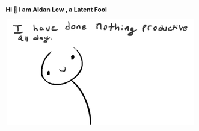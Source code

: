 ### Hi 👋 I am Aidan Lew ,  a Latent Fool

<div  align="center">
<img src="https://github.com/AL-377/AL-377/blob/main/me.gif">  
</div>

